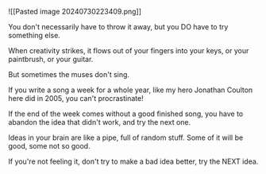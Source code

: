 ![[Pasted image 20240730223409.png]]

You don't necessarily have to throw it away, but you DO have to try something else.

When creativity strikes, it flows out of your fingers into your keys, or your paintbrush, or your guitar.

But sometimes the muses don't sing.

If you write a song a week for a whole year, like my hero Jonathan Coulton here did in 2005, you can't procrastinate!

If the end of the week comes without a good finished song, you have to abandon the idea that didn't work, and try the next one.

Ideas in your brain are like a pipe, full of random stuff. Some of it will be good, some not so good.

If you're not feeling it, don't try to make a bad idea better, try the NEXT idea.